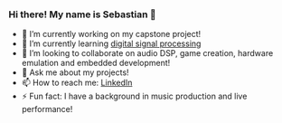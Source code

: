 ### Hi there! My name is Sebastian 👋

<!--
**hedgeh0gpie/hedgeh0gpie** is a ✨ _special_ ✨ repository because its `README.md` (this file) appears on your GitHub profile.-->

- 🔭 I’m currently working on my capstone project!
- 🌱 I’m currently learning [digital signal processing](https://www.udemy.com/course/java-digital-signal-processing-dsp/)
- 👯 I’m looking to collaborate on audio DSP, game creation, hardware emulation and embedded development!
- 💬 Ask me about my projects!
- 📫 How to reach me: [LinkedIn](https://www.linkedin.com/in/john-sebastian-mckelvey/)
- ⚡ Fun fact: I have a background in music production and live performance!

